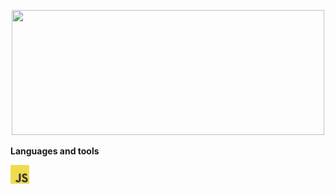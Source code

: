 <p align="center">
  <img width="500" height="200" src="https://github.com/pinkglb/pinkglb/blob/main/Images/pixel-art-github.png">
</p>

**Languages and tools**

<img height = 30 src="https://raw.githubusercontent.com/github/explore/80688e429a7d4ef2fca1e82350fe8e3517d3494d/topics/javascript/javascript.png">
